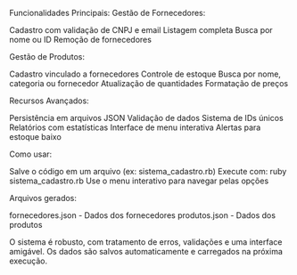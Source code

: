 Funcionalidades Principais:
Gestão de Fornecedores:

Cadastro com validação de CNPJ e email
Listagem completa
Busca por nome ou ID
Remoção de fornecedores

Gestão de Produtos:

Cadastro vinculado a fornecedores
Controle de estoque
Busca por nome, categoria ou fornecedor
Atualização de quantidades
Formatação de preços

Recursos Avançados:

Persistência em arquivos JSON
Validação de dados
Sistema de IDs únicos
Relatórios com estatísticas
Interface de menu interativa
Alertas para estoque baixo

Como usar:

Salve o código em um arquivo (ex: sistema_cadastro.rb)
Execute com: ruby sistema_cadastro.rb
Use o menu interativo para navegar pelas opções

Arquivos gerados:

fornecedores.json - Dados dos fornecedores
produtos.json - Dados dos produtos

O sistema é robusto, com tratamento de erros, validações e uma interface amigável. Os dados são salvos automaticamente e carregados na próxima execução.